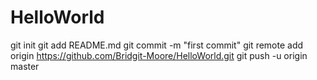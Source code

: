 HelloWorld
==========
git init
git add README.md
git commit -m "first commit"
git remote add origin https://github.com/Bridgit-Moore/HelloWorld.git
git push -u origin master
